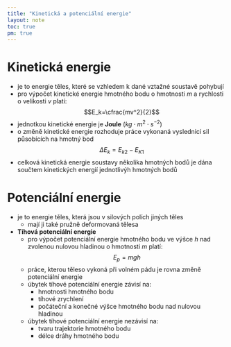 ```yaml
---
title: "Kinetická a potenciální energie"
layout: note
toc: true
pm: true
---
```

# Kinetická energie
- je to energie těles, které se vzhledem k dané vztažné soustavě pohybují
- pro výpočet kinetické energie hmotného bodu o hmotnosti $m$ a rychlosti o velikosti $v$ platí:
$$E_k=\cfrac{mv^2}{2}$$
- jednotkou kinetické energie je **Joule** ($kg\cdot{m^2}\cdot{s^{-2}}$)
- o změně kinetické energie rozhoduje práce vykonaná vyslednicí sil působících na hmotný bod
$$\Delta{E_k}=E_{k2}-E_{K1}$$
- celková kinetická energie soustavy několika hmotných bodů je dána součtem kinetických energií jednotlivýh hmotných bodů
# Potenciální energie
- je to energie těles, která jsou v silových polích jiných těles
    - mají ji také pružně deformovaná tělesa
- **Tíhová potenciální energie**
    - pro výpočet potenciální energie hmotného bodu ve výšce $h$ nad zvolenou nulovou hladinou o hmotnosti $m$ platí:
$$E_p=mgh$$
    - práce, kterou těleso vykoná při volném pádu je rovna změně potenciální energie
    - úbytek tíhové potenciální energie závisí na:
        - hmotnosti hmotného bodu
        - tíhové zrychlení
        - počáteční a konečné výšce hmotného bodu nad nulovou hladinou
    - úbytek tíhové potenciální energie nezávisí na:
        - tvaru trajektorie hmotného bodu
        - délce dráhy hmotného bodu
